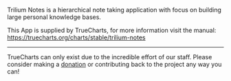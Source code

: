 Trilium Notes is a hierarchical note taking application with focus on building large personal knowledge bases.

This App is supplied by TrueCharts, for more information visit the manual: https://truecharts.org/charts/stable/trilium-notes

---

TrueCharts can only exist due to the incredible effort of our staff.
Please consider making a [donation](https://truecharts.org/docs/about/sponsor) or contributing back to the project any way you can!
